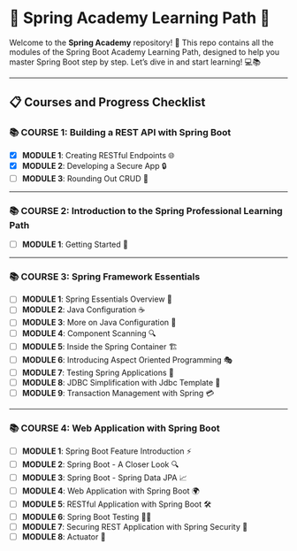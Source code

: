 # 🌱 Spring Academy Learning Path 🚀

Welcome to the **Spring Academy** repository! 🎉 This repo contains all the modules of the Spring Boot Academy Learning Path, designed to help you master Spring Boot step by step. Let’s dive in and start learning! 💻📚

---

## 📋 Courses and Progress Checklist

### 📚 **COURSE 1: Building a REST API with Spring Boot**
- [x] **MODULE 1**: Creating RESTful Endpoints 🌐
- [x] **MODULE 2**: Developing a Secure App 🔒
- [ ] **MODULE 3**: Rounding Out CRUD 🔄

---

### 📚 **COURSE 2: Introduction to the Spring Professional Learning Path**
- [ ] **MODULE 1**: Getting Started 🎯

---

### 📚 **COURSE 3: Spring Framework Essentials**
- [ ] **MODULE 1**: Spring Essentials Overview 🌟
- [ ] **MODULE 2**: Java Configuration ☕
- [ ] **MODULE 3**: More on Java Configuration 🔧
- [ ] **MODULE 4**: Component Scanning 🔍
- [ ] **MODULE 5**: Inside the Spring Container 🏗️
- [ ] **MODULE 6**: Introducing Aspect Oriented Programming 🎭
- [ ] **MODULE 7**: Testing Spring Applications 🧪
- [ ] **MODULE 8**: JDBC Simplification with Jdbc Template 💾
- [ ] **MODULE 9**: Transaction Management with Spring 💳

---

### 📚 **COURSE 4: Web Application with Spring Boot**
- [ ] **MODULE 1**: Spring Boot Feature Introduction ⚡
- [ ] **MODULE 2**: Spring Boot - A Closer Look 🔍
- [ ] **MODULE 3**: Spring Boot - Spring Data JPA 📈
- [ ] **MODULE 4**: Web Application with Spring Boot 🌍
- [ ] **MODULE 5**: RESTful Application with Spring Boot 🛠️
- [ ] **MODULE 6**: Spring Boot Testing 🧑‍🔬
- [ ] **MODULE 7**: Securing REST Application with Spring Security 🔐
- [ ] **MODULE 8**: Actuator 🏃
